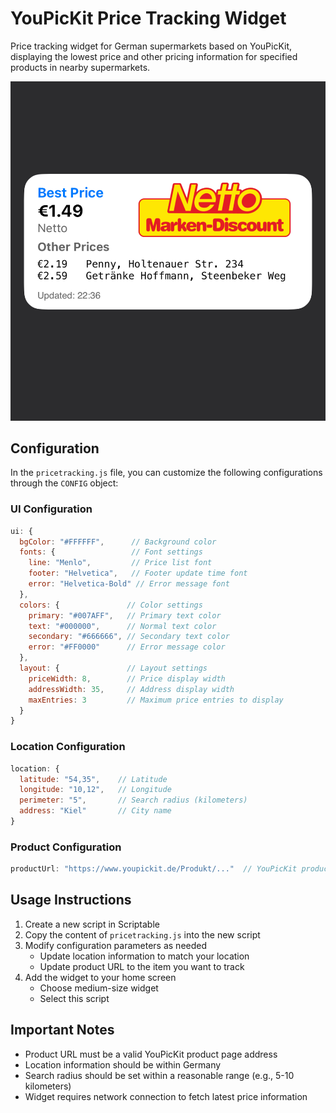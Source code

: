 # YouPicKit Price Tracking Widget

Price tracking widget for German supermarkets based on YouPicKit, displaying the lowest price and other pricing information for specified products in nearby supermarkets.

![](pricetracking.jpg)

## Configuration

In the `pricetracking.js` file, you can customize the following configurations through the `CONFIG` object:

### UI Configuration
```javascript
ui: {
  bgColor: "#FFFFFF",      // Background color
  fonts: {                 // Font settings
    line: "Menlo",         // Price list font
    footer: "Helvetica",   // Footer update time font
    error: "Helvetica-Bold" // Error message font
  },
  colors: {               // Color settings
    primary: "#007AFF",   // Primary text color
    text: "#000000",      // Normal text color
    secondary: "#666666", // Secondary text color
    error: "#FF0000"      // Error message color
  },
  layout: {               // Layout settings
    priceWidth: 8,        // Price display width
    addressWidth: 35,     // Address display width
    maxEntries: 3         // Maximum price entries to display
  }
}
```

### Location Configuration
```javascript
location: {
  latitude: "54,35",    // Latitude
  longitude: "10,12",   // Longitude
  perimeter: "5",       // Search radius (kilometers)
  address: "Kiel"       // City name
}
```

### Product Configuration
```javascript
productUrl: "https://www.youpickit.de/Produkt/..."  // YouPicKit product page URL
```

## Usage Instructions

1. Create a new script in Scriptable
2. Copy the content of `pricetracking.js` into the new script
3. Modify configuration parameters as needed
   - Update location information to match your location
   - Update product URL to the item you want to track
4. Add the widget to your home screen
   - Choose medium-size widget
   - Select this script

## Important Notes

- Product URL must be a valid YouPicKit product page address
- Location information should be within Germany
- Search radius should be set within a reasonable range (e.g., 5-10 kilometers)
- Widget requires network connection to fetch latest price information